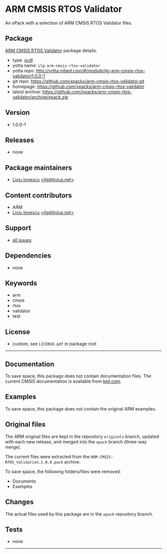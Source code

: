 # ARM CMSIS RTOS Validator

An xPack with a selection of ARM CMSIS RTOS Validator files.

## Package

[ARM CMSIS RTOS Validator](https://github.com/xpacks/arm-cmsis-rtos-validator) package details:

* type: [xcdl](http://xcdl.github.io)
* yotta name: `ilg-arm-cmsis-rtos-validator`
* yotta repo: http://yotta.mbed.com/#/module/ilg-arm-cmsis-rtos-validator/1.0.0-1
* git repo: https://github.com/xpacks/arm-cmsis-rtos-validator.git
* homepage: https://github.com/xpacks/arm-cmsis-rtos-validator
* latest archive: https://github.com/xpacks/arm-cmsis-rtos-validator/archive/xpack.zip

## Version

* 1.0.0-1

## Releases

* none

## Package maintainers

* [Liviu Ionescu](http://liviusdotnet.worldpress.com) [&lt;ilg@livius.net&gt;](mailto:ilg@livius.net)

## Content contributors

* ARM
* [Liviu Ionescu](http://liviusdotnet.worldpress.com) [&lt;ilg@livius.net&gt;](mailto:ilg@livius.net)

## Support

* [all issues](https://github.com/xpacks/arm-cmsis-rtos-validator/issues)

## Dependencies

* none

## Keywords

* arm
* cmsis
* rtos
* validator
* test

## License

* custom, see `LICENSE.pdf` in package root

--- 

## Documentation

To save space, this package does not contain documentation files. The current CMSIS documentation is available from [keil.com](http://www.keil.com/cmsis).

## Examples

To save space, this package does not contain the original ARM examples.

## Original files

The ARM original files are kept in the repository `originals` branch, updated with each new release, and merged into the `xpack` branch (three-way merge).

The current files were extracted from the `ARM.CMSIS-RTOS_Validation.1.0.0.pack` archive.

To save space, the following folders/files were removed:

* Documents
* Examples

## Changes

The actual files used by this package are in the `xpack` repository branch.

## Tests

* none

--- 
